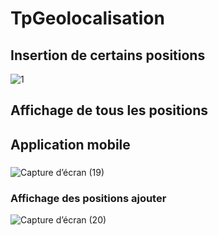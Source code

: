 # TpGeolocalisation

## Insertion de certains positions
![1](https://github.com/WiamMerjane/TpGeolocalisation/assets/116950948/c6615baf-b581-45f0-b7e3-7338d9b35edc)

## Affichage de tous les positions

## Application mobile
### 
![Capture d’écran (19)](https://github.com/WiamMerjane/TpGeolocalisation/assets/116950948/f50b197e-b561-49e9-8d7c-45c2ea221c9e)

### Affichage des positions ajouter
![Capture d’écran (20)](https://github.com/WiamMerjane/TpGeolocalisation/assets/116950948/e2a5bd21-d09d-4077-bd2b-74f080fcee04)


